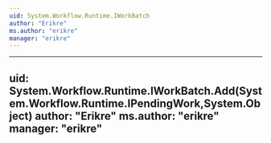 ```yaml
---
uid: System.Workflow.Runtime.IWorkBatch
author: "Erikre"
ms.author: "erikre"
manager: "erikre"
---
```


---
uid: System.Workflow.Runtime.IWorkBatch.Add(System.Workflow.Runtime.IPendingWork,System.Object)
author: "Erikre"
ms.author: "erikre"
manager: "erikre"
---

